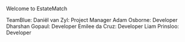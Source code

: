 Welcome to EstateMatch

TeamBlue:
Daniël van Zyl: Project Manager
Adam Osborne: Developer
Dharshan Gopaul: Developer
Emilee da Cruz: Developer
Liam Prinsloo: Developer